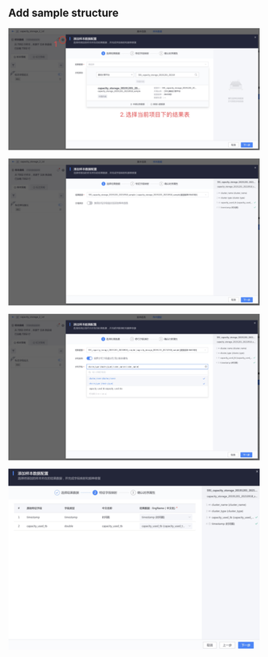 Add sample structure
----


![-w1567](media/16390248344130.jpg)

![-w1569](media/16390248768540.jpg)


![-w1571](media/16390248923229.jpg)


![-w1191](media/16390249107078.jpg)







